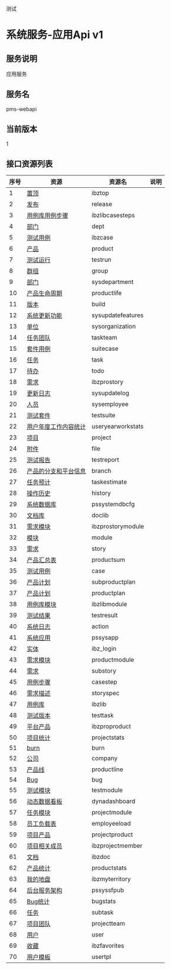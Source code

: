 
测试
# 系统服务-应用Api v1
## 服务说明
应用服务

## 服务名
pms-webapi

## 当前版本
1

## 接口资源列表
| 序号 | 资源 | 资源名 | 说明 |
| ---- | ---- | ---- | ---- |
| 1 | [置顶](1/IbzTop) | ibztop |  |
| 2 | [发布](1/Release) | release |  |
| 3 | [用例库用例步骤](1/IbzLibCaseSteps) | ibzlibcasesteps |  |
| 4 | [部门](1/Dept) | dept |  |
| 5 | [测试用例](1/IbzCase) | ibzcase |  |
| 6 | [产品](1/Product) | product |  |
| 7 | [测试运行](1/TestRun) | testrun |  |
| 8 | [群组](1/Group) | group |  |
| 9 | [部门](1/SysDepartment) | sysdepartment |  |
| 10 | [产品生命周期](1/ProductLife) | productlife |  |
| 11 | [版本](1/Build) | build |  |
| 12 | [系统更新功能](1/SysUpdateFeatures) | sysupdatefeatures |  |
| 13 | [单位](1/SysOrganization) | sysorganization |  |
| 14 | [任务团队](1/TaskTeam) | taskteam |  |
| 15 | [套件用例](1/SuiteCase) | suitecase |  |
| 16 | [任务](1/Task) | task |  |
| 17 | [待办](1/Todo) | todo |  |
| 18 | [需求](1/IBZProStory) | ibzprostory |  |
| 19 | [更新日志](1/SysUpdateLog) | sysupdatelog |  |
| 20 | [人员](1/SysEmployee) | sysemployee |  |
| 21 | [测试套件](1/TestSuite) | testsuite |  |
| 22 | [用户年度工作内容统计](1/UserYearWorkStats) | useryearworkstats |  |
| 23 | [项目](1/Project) | project |  |
| 24 | [附件](1/File) | file |  |
| 25 | [测试报告](1/TestReport) | testreport |  |
| 26 | [产品的分支和平台信息](1/Branch) | branch |  |
| 27 | [任务预计](1/TaskEstimate) | taskestimate |  |
| 28 | [操作历史](1/History) | history |  |
| 29 | [系统数据库](1/PSSystemDBCfg) | pssystemdbcfg |  |
| 30 | [文档库](1/DocLib) | doclib |  |
| 31 | [需求模块](1/IBZProStoryModule) | ibzprostorymodule |  |
| 32 | [模块](1/Module) | module |  |
| 33 | [需求](1/Story) | story |  |
| 34 | [产品汇总表](1/ProductSum) | productsum |  |
| 35 | [测试用例](1/Case) | case |  |
| 36 | [产品计划](1/SubProductPlan) | subproductplan |  |
| 37 | [产品计划](1/ProductPlan) | productplan |  |
| 38 | [用例库模块](1/IbzLibModule) | ibzlibmodule |  |
| 39 | [测试结果](1/TestResult) | testresult |  |
| 40 | [系统日志](1/Action) | action |  |
| 41 | [系统应用](1/PSSysApp) | pssysapp |  |
| 42 | [实体](1/IBZ_LOGIN) | ibz_login |  |
| 43 | [需求模块](1/ProductModule) | productmodule |  |
| 44 | [需求](1/SubStory) | substory |  |
| 45 | [用例步骤](1/CaseStep) | casestep |  |
| 46 | [需求描述](1/StorySpec) | storyspec |  |
| 47 | [用例库](1/IbzLib) | ibzlib |  |
| 48 | [测试版本](1/TestTask) | testtask |  |
| 49 | [平台产品](1/IBZProProduct) | ibzproproduct |  |
| 50 | [项目统计](1/ProjectStats) | projectstats |  |
| 51 | [burn](1/Burn) | burn |  |
| 52 | [公司](1/Company) | company |  |
| 53 | [产品线](1/ProductLine) | productline |  |
| 54 | [Bug](1/Bug) | bug |  |
| 55 | [测试模块](1/TestModule) | testmodule |  |
| 56 | [动态数据看板](1/DynaDashboard) | dynadashboard |  |
| 57 | [任务模块](1/ProjectModule) | projectmodule |  |
| 58 | [员工负载表](1/EmployEeload) | employeeload |  |
| 59 | [项目产品](1/ProjectProduct) | projectproduct |  |
| 60 | [项目相关成员](1/IbzProjectMember) | ibzprojectmember |  |
| 61 | [文档](1/IBzDoc) | ibzdoc |  |
| 62 | [产品统计](1/ProductStats) | productstats |  |
| 63 | [我的地盘](1/IbzMyTerritory) | ibzmyterritory |  |
| 64 | [后台服务架构](1/PSSysSFPub) | pssyssfpub |  |
| 65 | [Bug统计](1/BugStats) | bugstats |  |
| 66 | [任务](1/SubTask) | subtask |  |
| 67 | [项目团队](1/ProjectTeam) | projectteam |  |
| 68 | [用户](1/User) | user |  |
| 69 | [收藏](1/IbzFavorites) | ibzfavorites |  |
| 70 | [用户模板](1/UserTpl) | usertpl |  |

